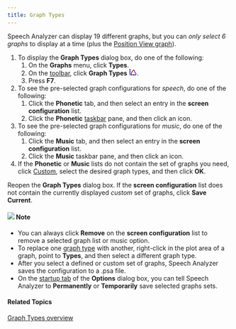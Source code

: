 ```yaml
---
title: Graph Types
---
```


Speech Analyzer can display 19 different graphs, but you can *only select 6 graphs* to display at a time (plus the [Position View graph](position-view)).

1. To display the **Graph Types** dialog box, do one of the following:
   1. On the **Graphs** menu, click **Types**.
   1. On the [toolbar](../../../toolbar/toolbar), click **Graph Types** ![](../../../../images/061.png).
   1. Press **F7**.
1. To see the pre-selected graph configurations for *speech*, do one of the following:
   1. Click the **Phonetic** tab, and then select an entry in the **screen configuration** list.
   1. Click the **Phonetic** [taskbar](../../tools/options/taskbar) pane, and then click an icon.
1. To see the pre-selected graph configurations for *music*, do one of the following:
   1. Click the **Music** tab, and then select an entry in the **screen configuration** list.
   1. Click the **Music** taskbar pane, and then click an icon.
1. If the **Phonetic** or **Music** lists do not contain the set of graphs you need, click [Custom](custom), select the desired graph types, and then click **OK**.

Reopen the **Graph Types** dialog box. If the **screen configuration** list does not contain the currently displayed *custom* set of graphs, click **Save Current**.

#### ![](../../../../images/001.png) **Note**
- You can always click **Remove** on the **screen configuration** list to remove a selected graph list or music option.
- To replace one [graph type](overview) with another, right-click in the plot area of a graph, point to **Types**, and then select a different graph type.
- After you select a defined or custom set of graphs, Speech Analyzer saves the configuration to a .psa file.
- On the [startup tab](../../tools/options/startup-tab) of the **Options** dialog box, you can tell Speech Analyzer to **Permanently** or **Temporarily** save selected graphs sets.

#### **Related Topics**
[Graph Types overview](overview)

